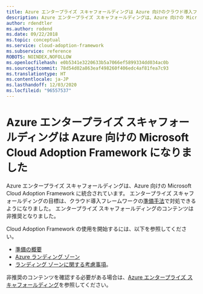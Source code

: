```yaml
---
title: Azure エンタープライズ スキャフォールディングは Azure 向けのクラウド導入フレームワークになりました。
description: Azure エンタープライズ スキャフォールディングは、Azure 向けの Microsoft Cloud Adoption Framework に統合されています。
author: rdendtler
ms.author: rodend
ms.date: 09/22/2018
ms.topic: conceptual
ms.service: cloud-adoption-framework
ms.subservice: reference
ROBOTS: NOINDEX,NOFOLLOW
ms.openlocfilehash: e0b5341e3220633b5a7066ef5899334dd034ac0b
ms.sourcegitcommit: 78d54d02a863eaf498260f406edc4af81fea7c93
ms.translationtype: HT
ms.contentlocale: ja-JP
ms.lasthandoff: 12/03/2020
ms.locfileid: "96557537"
---
```

# <a name="azure-enterprise-scaffold-is-now-the-microsoft-cloud-adoption-framework-for-azure"></a>Azure エンタープライズ スキャフォールディングは Azure 向けの Microsoft Cloud Adoption Framework になりました

Azure エンタープライズ スキャフォールディングは、Azure 向けの Microsoft Cloud Adoption Framework に統合されています。 エンタープライズ スキャフォールディングの目標は、クラウド導入フレームワークの[準備手法](../ready/index.md)で対処できるようになりました。 エンタープライズ スキャフォールディングのコンテンツは非推奨となりました。

Cloud Adoption Framework の使用を開始するには、以下を参照してください。

- [準備の概要](../ready/index.md)
- [Azure ランディング ゾーン](../ready/landing-zone/index.md)
- [ランディング ゾーンに関する考慮事項](../ready/considerations/index.md)。

非推奨のコンテンツを確認する必要がある場合は、[Azure エンタープライズ スキャフォールディング](./migration-with-enterprise-scaffold.md)を参照してください。
